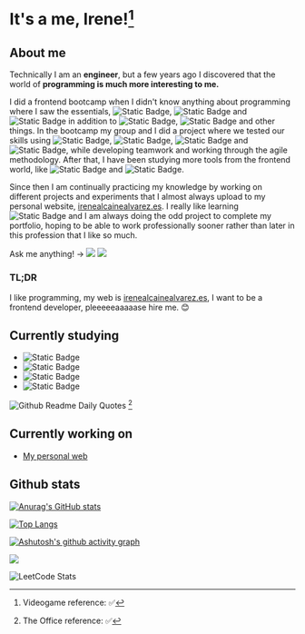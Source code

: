 # It's a me, Irene![^1]
[^1]: Videogame reference: ✅

<!--- > “I understand nothing” – Michael Scott  [^2] 
[^2]: The Office reference: ✅ --->



## About me

Technically I am an **engineer**, but a few years ago I discovered that the world of **programming is much more interesting to me.**

I did a frontend bootcamp when I didn't know anything about programming where I saw the essentials, ![Static Badge](https://img.shields.io/badge/HTML5-black?logo=HTML5), ![Static Badge](https://img.shields.io/badge/CSS3-black?logo=css3) and ![Static Badge](https://img.shields.io/badge/JavaScript-black?logo=javascript) in addition to ![Static Badge](https://img.shields.io/badge/Git-black?logo=git), ![Static Badge](https://img.shields.io/badge/NPM-black?logo=npm) and other things. In the bootcamp my group and I did a project where we tested our skills using ![Static Badge](https://img.shields.io/badge/Vue-black?logo=vue.js), ![Static Badge](https://img.shields.io/badge/Firebase-black?logo=firebase), ![Static Badge](https://img.shields.io/badge/Sass-black?logo=sass) and ![Static Badge](https://img.shields.io/badge/Netlify-black?logo=netlify), while developing teamwork and working through the agile methodology. After that, I have been studying more tools from the frontend world, like ![Static Badge](https://img.shields.io/badge/React-black?logo=react) and ![Static Badge](https://img.shields.io/badge/Tailwind-black?logo=tailwindcss).

Since then I am continually practicing my knowledge by working on different projects and experiments that I almost always upload to my personal website, [irenealcainealvarez.es](https://irenealcainealvarez.es/). I really like learning ![Static Badge](https://img.shields.io/badge/React-black?logo=react) and I am always doing the odd project to complete my portfolio, hoping to be able to work professionally sooner rather than later in this profession that I like so much.

Ask me anything! -> <a href="mailto:irenealcainealvarez@gmail.com" target="_blank"><img src="https://img.shields.io/badge/gmail-db4a39?style=flag&logo=gmail&logoColor=white"></a>
  <a href="https://www.linkedin.com/in/irenealcaine/" target="_blank"><img src="https://img.shields.io/badge/Linkedin-1DA1F2?style=flag&logo=linkedin&logoColor=white"></a>

### TL;DR

I like programming, my web is [irenealcainealvarez.es](https://irenealcainealvarez.es/), I want to be a frontend developer, pleeeeeaaaaase hire me. 😊

## Currently studying

- ![Static Badge](https://img.shields.io/badge/TypeScript-black?logo=typescript)
- ![Static Badge](https://img.shields.io/badge/Sass-black?logo=sass)
- ![Static Badge](https://img.shields.io/badge/Node-black?logo=node.js)
- ![Static Badge](https://img.shields.io/badge/Next-black?logo=next.js)


 ![Github Readme Daily Quotes](https://readme-daily-quotes.vercel.app/api?author=Michael%20Scott&quote=I%20understand%20nothing&theme=dark) [^2]
[^2]: The Office reference: ✅

## Currently working on

- <a href="https://www.irenealcainealvarez.es" target="_blank">My personal web</a>

## Github stats

[![Anurag's GitHub stats](https://github-readme-stats.vercel.app/api?username=irenealcaine&show_icons=true&theme=midnight-purple)](https://github.com/anuraghazra/github-readme-stats)

[![Top Langs](https://github-readme-stats.vercel.app/api/top-langs/?username=irenealcaine&layout=compact&theme=midnight-purple)](https://github.com/anuraghazra/github-readme-stats)

[![Ashutosh's github activity graph](https://github-readme-activity-graph.vercel.app/graph?username=irenealcaine&theme=react-dark)](https://github.com/ashutosh00710/github-readme-activity-graph)

![](https://komarev.com/ghpvc/?username=irenealcaine&color=blueviolet)

![LeetCode Stats](https://leetcode.card.workers.dev/irenealcaine?theme=auto&font=baloo&extension=null)


